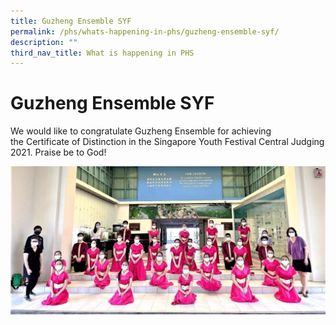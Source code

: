 ```yaml
---
title: Guzheng Ensemble SYF
permalink: /phs/whats-happening-in-phs/guzheng-ensemble-syf/
description: ""
third_nav_title: What is happening in PHS
---
```

# **Guzheng Ensemble SYF**

We would like to congratulate Guzheng Ensemble for achieving the Certificate of Distinction in the Singapore Youth Festival Central Judging 2021. Praise be to God!

![](/images/Guzheng%20Ensemble%20team%20pic.jpg)
